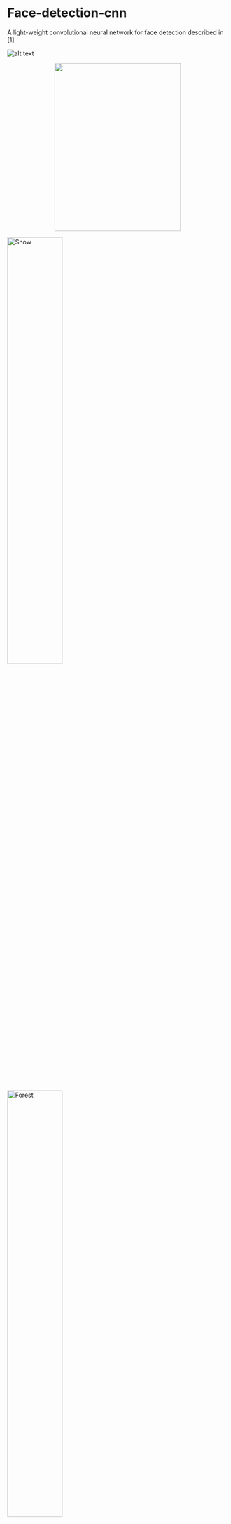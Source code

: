 # Face-detection-cnn

A light-weight convolutional neural network for face detection described in [1]

![alt text](https://github.com/danaitri/papers/blob/master/BigDataResearch/detection_examples/12_Group_Group_12_Group_Group_12_201.jpg.jpgdetected00.jpg)

<p align="center">
<img width="288" height="384" src="https://github.com/danaitri/papers/blob/master/BigDataResearch/FDDB000000.jpg">
</p>

 <div class="row">
  <div class="column">
    <img src="https://github.com/danaitri/papers/blob/master/BigDataResearch/FDDB000000.jpg" alt="Snow" style="width:50%">
  </div>
  <div class="column">
    <img src="https://github.com/danaitri/papers/blob/master/ICPR/example3.jpg" alt="Forest" style="width:50%">
  </div>
</div> 


[1]. Fast deep convolutional face detection in the wild exploiting hard sample mining. D Triantafyllidou, P Nousi, A Tefas Big data research 11, 65-76


